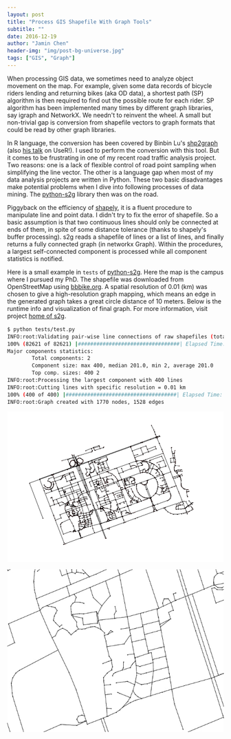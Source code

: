 ```yaml
---
layout: post
title: "Process GIS Shapefile With Graph Tools"
subtitle: ""
date: 2016-12-19
author: "Jamin Chen"
header-img: "img/post-bg-universe.jpg"
tags: ["GIS", "Graph"]
---
```


When processing GIS data, we sometimes need to analyze object movement on the map. For example, given some data records of bicycle riders lending and returning bikes (aka OD data), a shortest path (SP) algorithm is then required to find out the possible route for each rider. SP algorithm has been implemented many times by different graph libraries, say igraph and NetworkX. We needn't to reinvent the wheel. A small but non-trivial gap is conversion from shapefile vectors to graph formats that could be read by other graph libraries.

In R language, the conversion has been covered by Binbin Lu's [shp2graph](https://cran.r-project.org/web/packages/shp2graph/index.html) (also [his talk](http://web.warwick.ac.uk/statsdept/user2011/TalkSlides/Contributed/17Aug_1600_FocusIV_2-Geospatial_1-Lu.pdf) on UseR!). I used to perform the conversion with this tool. But it comes to be frustrating in one of my recent road traffic analysis project. Two reasons: one is a lack of flexible control of road point sampling when simplifying the line vector. The other is a language gap when most of my data analysis projects are written in Python. These two basic disadvantages make potential problems when I dive into following processes of data mining. The [python-s2g](https://pypi.python.org/pypi/s2g) library then was on the road.

Piggyback on the efficiency of [shapely](https://pypi.python.org/pypi/Shapely), it is a fluent procedure to manipulate line and point data. I didn't try to fix the error of shapefile. So a basic assumption is that two continuous lines should only be connected at ends of them, in spite of some distance tolerance (thanks to shapely's buffer processing). s2g reads a shapefile of lines or a list of lines, and finally returns a fully connected graph (in networkx Graph). Within the procedures, a largest self-connected component is processed while all component statistics is notified.

Here is a small example in `tests` of [python-s2g](https://pypi.python.org/pypi/s2g). Here the map is the campus where I pursued my PhD. The shapefile was downloaded from OpenStreetMap using [bbbike.org](http://extract.bbbike.org/). A spatial resolution of 0.01 (km) was chosen to give a high-resolution graph mapping, which means an edge in the generated graph takes a great circle distance of 10 meters. Below is the runtime info and visualization of final graph. For more information, visit project [home of s2g](https://github.com/caesar0301/python-s2g).

```bash
$ python tests/test.py 
INFO:root:Validating pair-wise line connections of raw shapefiles (total 407 lines)
100% (82621 of 82621) |#################################| Elapsed Time: 0:02:28 Time: 0:02:28
Major components statistics:
        Total components: 2
        Component size: max 400, median 201.0, min 2, average 201.0
        Top comp. sizes: 400 2
INFO:root:Processing the largest component with 400 lines
INFO:root:Cutting lines with specific resolution = 0.01 km
100% (400 of 400) |####################################| Elapsed Time: 0:00:00 Time: 0:00:00
INFO:root:Graph created with 1770 nodes, 1528 edges
```

![road graph](/img/inpost/gis-shapefile/gis_road_graph_sjtu.png)

![zoom](/img/inpost/gis-shapefile/gis_road_graph_zoom.png)

